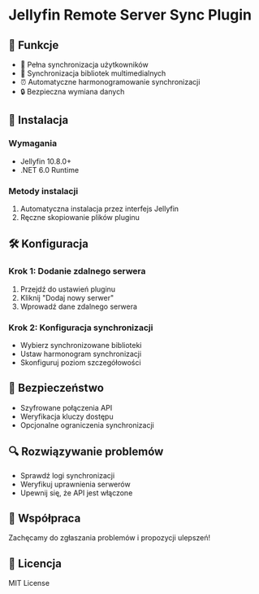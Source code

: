# Jellyfin Remote Server Sync Plugin

## 🌟 Funkcje
- 🔄 Pełna synchronizacja użytkowników
- 📁 Synchronizacja bibliotek multimedialnych
- ⏰ Automatyczne harmonogramowanie synchronizacji
- 🔒 Bezpieczna wymiana danych

## 🚀 Instalacja

### Wymagania
- Jellyfin 10.8.0+
- .NET 6.0 Runtime

### Metody instalacji
1. Automatyczna instalacja przez interfejs Jellyfin
2. Ręczne skopiowanie plików pluginu

## 🛠 Konfiguracja

### Krok 1: Dodanie zdalnego serwera
1. Przejdź do ustawień pluginu
2. Kliknij "Dodaj nowy serwer"
3. Wprowadź dane zdalnego serwera

### Krok 2: Konfiguracja synchronizacji
- Wybierz synchronizowane biblioteki
- Ustaw harmonogram synchronizacji
- Skonfiguruj poziom szczegółowości

## 🔐 Bezpieczeństwo
- Szyfrowane połączenia API
- Weryfikacja kluczy dostępu
- Opcjonalne ograniczenia synchronizacji

## 🔍 Rozwiązywanie problemów
- Sprawdź logi synchronizacji
- Weryfikuj uprawnienia serwerów
- Upewnij się, że API jest włączone

## 👥 Współpraca
Zachęcamy do zgłaszania problemów i propozycji ulepszeń!

## 📄 Licencja
MIT License